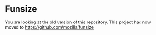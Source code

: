 Funsize
=======

You are looking at the old version of this repository. This project has now moved to https://github.com/mozilla/funsize.

